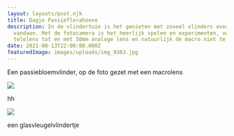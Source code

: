 ```yaml
---
layout: layouts/post.njk
title: Dagje Passieflorahoeve
description: In de vlindertuin is het genieten met zoveel vlinders overal
  vandaan. Met de fotocamera is het heerlijk spelen en experimenten, van
  telelens tot en met 50mm analoge lens en natuurlijk de macro niet te vergeten.
date: 2021-08-13T22:00:00.000Z
featuredImage: images/uploads/img_9363.jpg
---
```

Een passiebloemvlinder, op de foto gezet met een macrolens

![](images/uploads/img_9363.jpg)

hh



![](images/uploads/img_9357.jpg)

een glasvleugelvlindertje